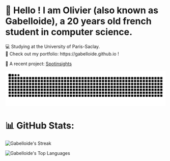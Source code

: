 <h1>👋 Hello ! I am Olivier (also known as Gabelloide), a 20 years old french student in computer science.</h1>
💻 Studying at the University of Paris-Saclay.<br>🧧 Check out my portfolio: https://gabelloide.github.io !

💠 A recent project: [Spotinsights](https://gabelloide.github.io/pages/bitcoin_simulator.html)

![Snake animation](https://github.com/Gabelloide/Gabelloide/blob/output/github-contribution-grid-snake-dark.svg)

# 📊 GitHub Stats:

![Gabelloide's Streak](https://github-readme-streak-stats.herokuapp.com/?user=Gabelloide&theme=vue-dark&hide_border=true)

![Gabelloide's Top Languages](https://github-readme-stats.vercel.app/api/top-langs/?username=Gabelloide&theme=vue-dark&show_icons=true&hide_border=true&layout=compact)
